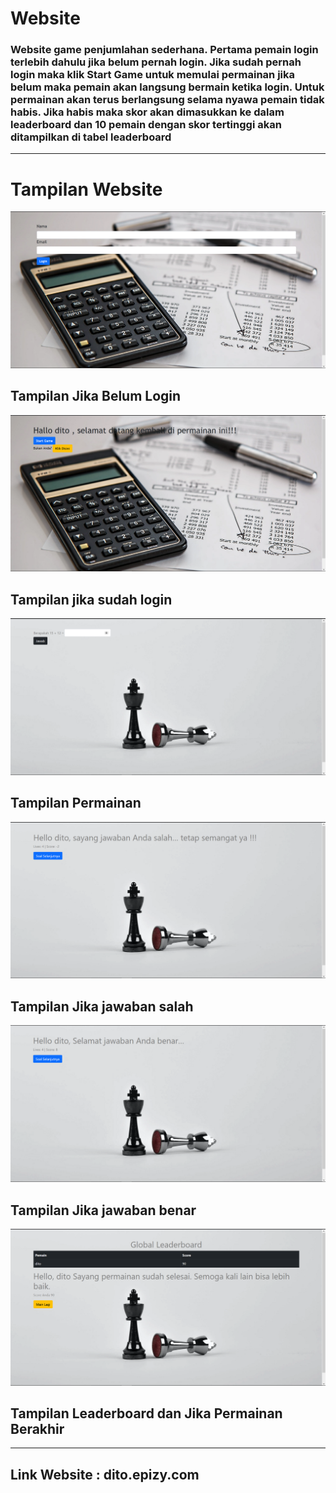 # Website
### Website game penjumlahan sederhana. Pertama pemain login terlebih dahulu jika belum pernah login. Jika sudah pernah login maka klik **Start Game** untuk memulai permainan jika belum maka pemain akan langsung bermain ketika login. Untuk permainan akan terus berlangsung selama nyawa pemain tidak habis. Jika habis maka skor akan dimasukkan ke dalam leaderboard dan 10 pemain dengan skor tertinggi akan ditampilkan di tabel leaderboard
<hr/>

# Tampilan Website
![](img/Screenshot%202021-05-08%20142101.png)
## Tampilan Jika Belum Login

![](img/Screenshot%202021-05-08%20142047.png)
## Tampilan jika sudah login

![](img/Screenshot%202021-05-08%20141944.png)
## Tampilan Permainan

![](img/Screenshot%202021-05-08%20141959.png)
## Tampilan Jika jawaban salah

![](img/Screenshot%202021-05-08%20142017.png)
## Tampilan Jika jawaban benar

![](img/Screenshot%202021-05-08%20141859.png)
## Tampilan Leaderboard dan Jika Permainan Berakhir

<hr/>


## Link Website : dito.epizy.com